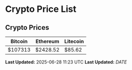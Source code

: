# Crypto Price List

## Crypto Prices
| Bitcoin | Ethereum | Litecoin |
| ------- | -------- | -------- |
| $107313 | $2428.52 | $85.62 |
**Last Updated:** 2025-06-28 11:23 UTC
**Last Updated:** $DATE$
